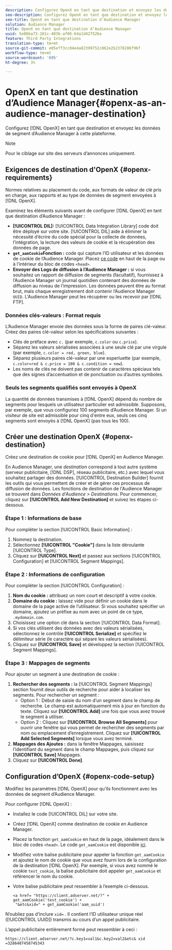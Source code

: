 ```yaml
---
description: Configurez OpenX en tant que destination et envoyez les données de segment d’Audience Manager à cette plateforme.
seo-description: Configurez OpenX en tant que destination et envoyez les données de segment d’Audience Manager à cette plateforme.
seo-title: OpenX en tant que destination d’Audience Manager
solution: Audience Manager
title: OpenX en tant que destination d’Audience Manager
uuid: 5e86ba73-281c-403b-af06-64a1d427526a
feature: Third Party Integrations
translation-type: tm+mt
source-git-commit: e05eff3cc04e4a82399752c862e2b2370286f96f
workflow-type: tm+mt
source-wordcount: '695'
ht-degree: 3%

---
```



# OpenX en tant que destination d’Audience Manager{#openx-as-an-audience-manager-destination}

Configurez [!DNL OpenX] en tant que destination et envoyez les données de segment d’Audience Manager à cette plateforme.

>[!NOTE]
>
>Pour le ciblage sur site des serveurs d’annonces uniquement.

## Exigences de destination d&#39;OpenX {#openx-requirements}

Normes relatives au placement du code, aux formats de valeur de clé pris en charge, aux rapports et au type de données de segment envoyées à [!DNL OpenX].

<!-- aam-openx-requirements.xml -->

Examinez les éléments suivants avant de configurer [!DNL OpenX] en tant que destination d’Audience Manager :

* **[!UICONTROL DIL]:** [!UICONTROL Data Integration Library] code doit être déployé sur votre site. [!UICONTROL DIL] aide à éliminer la nécessité d’écrire du code spécial pour la collecte de données, l’intégration, la lecture des valeurs de cookie et la récupération des données de page.
* **`get_aamCookie`Fonction :** code qui capture l’ID utilisateur et les données de cookie de l’Audience Manager. Placez [ce code](../../features/destinations/get-aam-cookie-code.md) en haut de la page ou à l’intérieur du bloc de codes `<head>`.
* **Envoyer des Logs de diffusion à l’Audience Manager :** si vous souhaitez un rapport de diffusion de segments (facultatif), fournissez à l’Audience Manager un journal quotidien contenant des données de diffusion au niveau de l’impression. Les données peuvent être au format brut, mais chaque enregistrement doit contenir l’Audience Manager `UUID`. L&#39;Audience Manager peut les récupérer ou les recevoir par [!DNL FTP].

### Données clés-valeurs : Format requis

L’Audience Manager envoie des données sous la forme de paires clé-valeur. Créez des paires clé-valeur selon les spécifications suivantes :

* Clés de préface avec `c.` (par exemple, `c.color` ou `c.price`).
* Séparez les valeurs sérialisées associées à une seule clé par une virgule (par exemple, `c.color = red, green, blue`).
* Séparez plusieurs paires clé-valeur par une esperluette (par exemple, `c.color=red & c.price = 100 & c.condition = new`).
* Les noms de clés ne doivent pas contenir de caractères spéciaux tels que des signes d’accentuation et de ponctuation ou d’autres symboles.

### Seuls les segments qualifiés sont envoyés à OpenX

La quantité de données transmises à [!DNL OpenX] dépend du nombre de segments pour lesquels un utilisateur particulier est admissible. Supposons, par exemple, que vous configuriez 100 segments d’Audience Manager. Si un visiteur de site est admissible pour cinq d&#39;entre eux, seuls ces cinq segments sont envoyés à [!DNL OpenX] (pas tous les 100).

## Créer une destination OpenX {#openx-destination}

Créez une destination de cookie pour [!DNL OpenX] en Audience Manager.

<!-- aam-openx-destination.xml -->

En Audience Manager, une *destination* correspond à tout autre système (serveur publicitaire, [!DNL DSP], réseau publicitaire, etc.) avec lequel vous souhaitez partager des données. [!UICONTROL Destination Builder] fournit les outils qui vous permettent de créer et de gérer ces processus de diffusion de données. Les fonctions de destination de l&#39;Audience Manager se trouvent dans *Données d&#39;Audience > Destinations*. Pour commencer, cliquez sur **[!UICONTROL Add New Destination]** et suivez les étapes ci-dessous.

### Étape 1 : Informations de base

Pour compléter la section [!UICONTROL Basic Information] :

1. Nommez la destination.
1. Sélectionnez **[!UICONTROL "Cookie"]** dans la liste déroulante [!UICONTROL Type].
1. Cliquez sur **[!UICONTROL Next]** et passez aux sections [!UICONTROL Configuration] et [!UICONTROL Segment Mappings].

### Étape 2 : Informations de configuration

Pour compléter la section [!UICONTROL Configuration] :

1. **Nom du cookie :** attribuez un nom court et descriptif à votre cookie.
1. **Domaine du cookie :** laissez vide pour définir un cookie dans le domaine de la page active de l’utilisateur. Si vous souhaitez spécifier un domaine, ajoutez un préfixe au nom avec un point de ce type, `.mydomain.com`.
1. Choisissez une option clé dans la section [!UICONTROL Data Format].
1. Si vos clés utilisent des données avec des valeurs sérialisées, sélectionnez le contrôle **[!UICONTROL Serialize]** et spécifiez le délimiteur série (le caractère qui sépare les valeurs sérialisées).
1. Cliquez sur **[!UICONTROL Save]** et développez la section [!UICONTROL Segment Mappings].

### Étape 3 : Mappages de segments

Pour ajouter un segment à une destination de cookie :

1. **Rechercher des segments :** la  [!UICONTROL Segment Mappings] section fournit deux outils de recherche pour aider à localiser les segments. Pour rechercher un segment :
   * Option 1 : Début de saisie du nom d’un segment dans le champ de recherche. Le champ est automatiquement mis à jour en fonction du texte. Cliquez sur **[!UICONTROL Add]** une fois que vous avez trouvé le segment à utiliser.
   * Option 2 : Cliquez sur **[!UICONTROL Browse All Segments]** pour ouvrir une fenêtre qui vous permet de rechercher des segments par nom ou emplacement d’enregistrement. Cliquez sur **[!UICONTROL Add Selected Segments]** lorsque vous avez terminé.
1. **Mappages des Ajoutes :** dans la fenêtre Mappages, saisissez l’identifiant du segment dans le champ Mappages, puis cliquez sur  **[!UICONTROL Save]** Mappages.
1. Cliquez sur **[!UICONTROL Done]**.

## Configuration d’OpenX {#openx-code-setup}

Modifiez les paramètres [!DNL OpenX] pour qu’ils fonctionnent avec les données de segment d’Audience Manager.

<!-- aam-openx-code.xml -->

Pour configurer [!DNL OpenX] :

* Installez le code [!UICONTROL DIL] sur votre site.
* Créez [!DNL OpenX] comme destination de cookie en Audience Manager.
* Placez la fonction `get_aamCookie` en haut de la page, idéalement dans le bloc de codes `<head>`. Le code `get_aamCookie` est disponible [ici](../../features/destinations/get-aam-cookie-code.md).
* Modifiez votre balise publicitaire pour appeler la fonction `get_aamCookie` et ajoutez le nom de cookie que vous avez fourni lors de la configuration de la destination [!DNL OpenX]. Par exemple, si vous avez nommé le cookie `test_cookie`, la balise publicitaire doit appeler `get_aamCookie` et référencer le nom du cookie.
* Votre balise publicitaire peut ressembler à l’exemple ci-dessous.

   ```
   <a href= "https://client.adserver.net/?" + get_aamCookie('test_cookie') +
    "&etc&xid=" + get_aamCookie('aam_uuid')
   ```

N’oubliez pas d’inclure `xid=` . Il contient l’ID utilisateur unique réel ([!UICONTROL UUID]) transmis au cours d’un appel publicitaire.

L’appel publicitaire entièrement formé peut ressembler à ceci :

```
https://client.adserver.net/?c.key1=val1&c.key2=val2&etc& xid =3286487458745343
```
